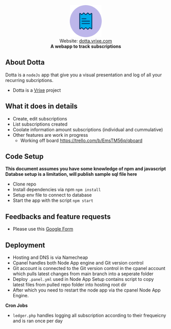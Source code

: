 <p style="text-align:center;">
<img  width="100" height="100" src="/public/images/dotta_960.png">
<br>
Website:
<a href="https://dotta.vrixe.com">dotta.vrixe.com</a>
<br>
<b>A webapp to track subscriptions</b>
</p>

## About Dotta

Dotta is a `nodeJs` app that give you a visual presentation and log of all your recurring subcriptions.

- Dotta is a [Vrixe](https://github.com/chrisenitan/vrixe) project

## What it does in details

- Create, edit subscriptions
- List subscriptions created
- Coolate information amount subscriptions (individual and cummulative)
- Other features are work in progress
  - Working off board https://trello.com/b/EmsTM56q/qboard

## Code Setup

**This document assumes you have some knowledge of npm and javascript**<br>
**Databse setup is a limitation, will publish sample sql file here**

- Clone repo
- Install dependencies via npm `npm install`
- Setup env file to connect to database
- Start the app with the script `npm start`

## Feedbacks and feature requests
- Please use this <a target="_blank" href="https://forms.gle/nNLY7e6ET1GQBwyN6">Google Form</a>

## Deployment
- Hosting and DNS is via Namecheap 
- Cpanel handles both Node App engine and Git version control
- Git account is connected to the Git version control in the cpanel account which pulls latest changes from main branch into a seperate folder
- Deploy `.panel.yml` used in Node App Setup contains script to copy latest files from pulled repo folder into hosting root dir
- After which you need to restart the node app via the cpanel Node App Engine. 

**Cron Jobs**
-  `ledger.php` handles logging all subscription according to their frequeicny and is ran once per day